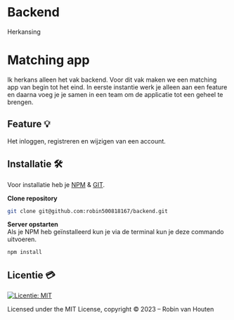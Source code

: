 # Backend
Herkansing 

# Matching app
Ik herkans alleen het vak backend. Voor dit vak maken we een matching app van begin tot het eind. In eerste instantie werk je alleen aan een feature en daarna voeg je je samen in een team om de applicatie tot een geheel te brengen.

## Feature 💡
Het inloggen, registreren en wijzigen van een account.

## Installatie 🛠
Voor installatie heb je [NPM](https://github.com/nvm-sh/nvm) & [GIT](https://github.com/git-guides/install-git).   

**Clone repository** 
```bash
git clone git@github.com:robin500818167/backend.git
```
**Server opstarten**    
Als je NPM heb geïnstalleerd kun je via de terminal kun je deze commando uitvoeren.
```bash
npm install
```
## Licentie 💳
[![Licentie: MIT](https://img.shields.io/badge/License-MIT-yellow.svg)](https://opensource.org/licenses/MIT)

Licensed under the MIT License, copyright © 2023 – Robin van Houten
